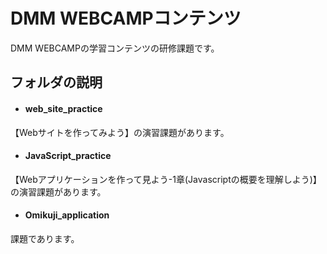 # DMM WEBCAMPコンテンツ
DMM WEBCAMPの学習コンテンツの研修課題です。

## フォルダの説明
* #### web_site_practice
【Webサイトを作ってみよう】の演習課題があります。

* #### JavaScript_practice
【Webアプリケーションを作って見よう-1章(Javascriptの概要を理解しよう)】の演習課題があります。

* ####  Omikuji_application
課題であります。